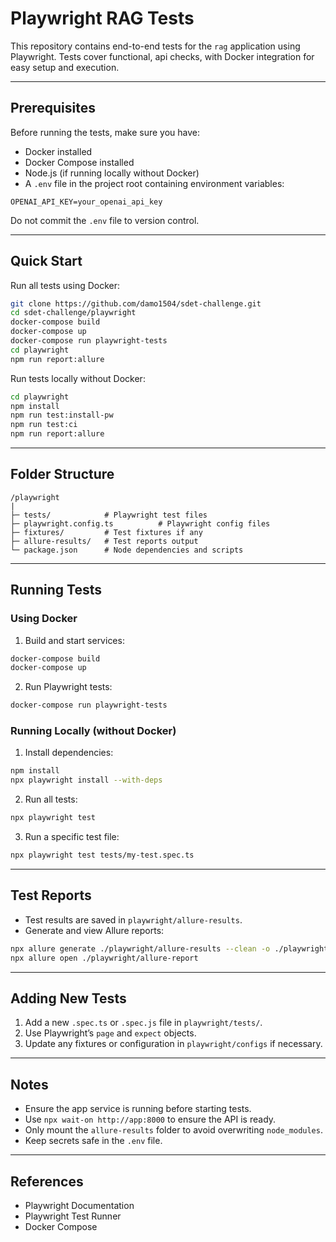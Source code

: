 # Playwright RAG Tests

This repository contains end-to-end tests for the `rag` application using Playwright. Tests cover functional, api checks, with Docker integration for easy setup and execution.

---

## Prerequisites

Before running the tests, make sure you have:

- Docker installed
- Docker Compose installed
- Node.js (if running locally without Docker)
- A `.env` file in the project root containing environment variables:

```env
OPENAI_API_KEY=your_openai_api_key
```

Do not commit the `.env` file to version control.

---

## Quick Start

Run all tests using Docker:

```bash
git clone https://github.com/damo1504/sdet-challenge.git
cd sdet-challenge/playwright
docker-compose build
docker-compose up
docker-compose run playwright-tests
cd playwright
npm run report:allure
```

Run tests locally without Docker:

```bash
cd playwright
npm install
npm run test:install-pw
npm run test:ci
npm run report:allure
```

---

## Folder Structure

```
/playwright
|
├─ tests/            # Playwright test files
├─ playwright.config.ts          # Playwright config files
├─ fixtures/         # Test fixtures if any
├─ allure-results/   # Test reports output
└─ package.json      # Node dependencies and scripts
```

---

## Running Tests

### Using Docker

1. Build and start services:

```bash
docker-compose build
docker-compose up
```

2. Run Playwright tests:

```bash
docker-compose run playwright-tests
```

### Running Locally (without Docker)

1. Install dependencies:

```bash
npm install
npx playwright install --with-deps
```

2. Run all tests:

```bash
npx playwright test
```

3. Run a specific test file:

```bash
npx playwright test tests/my-test.spec.ts
```

---

## Test Reports

- Test results are saved in `playwright/allure-results`.
- Generate and view Allure reports:

```bash
npx allure generate ./playwright/allure-results --clean -o ./playwright/allure-report
npx allure open ./playwright/allure-report
```

---

## Adding New Tests

1. Add a new `.spec.ts` or `.spec.js` file in `playwright/tests/`.
2. Use Playwright’s `page` and `expect` objects.
3. Update any fixtures or configuration in `playwright/configs` if necessary.

---

## Notes

- Ensure the app service is running before starting tests.
- Use `npx wait-on http://app:8000` to ensure the API is ready.
- Only mount the `allure-results` folder to avoid overwriting `node_modules`.
- Keep secrets safe in the `.env` file.

---

## References

- Playwright Documentation
- Playwright Test Runner
- Docker Compose